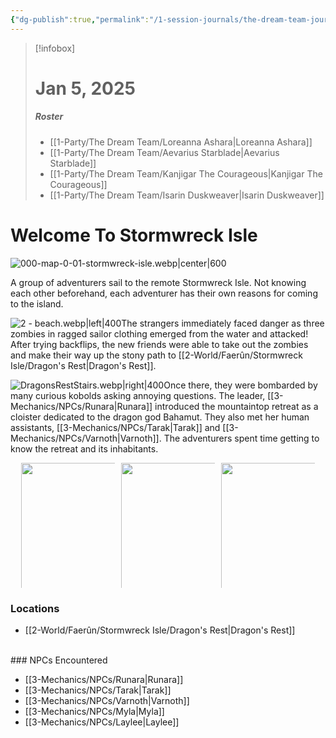 ```yaml
---
{"dg-publish":true,"permalink":"/1-session-journals/the-dream-team-journal/session-01/","tags":["journal"],"created":"2025-03-17T14:02:51.188-04:00","updated":"2025-03-25T22:53:37.280-04:00"}
---
```


>[!infobox]
># Jan 5, 2025
>##### Roster
>- [[1-Party/The Dream Team/Loreanna Ashara\|Loreanna Ashara]]
>- [[1-Party/The Dream Team/Aevarius Starblade\|Aevarius Starblade]]
>- [[1-Party/The Dream Team/Kanjigar The Courageous\|Kanjigar The Courageous]]
>- [[1-Party/The Dream Team/Isarin Duskweaver\|Isarin Duskweaver]]
# Welcome To Stormwreck Isle

![000-map-0-01-stormwreck-isle.webp|center|600](/img/user/3-Mechanics/CLI/adventures/dragons-of-stormwreck-isle/img/000-map-0-01-stormwreck-isle.webp)

A group of adventurers sail to the remote Stormwreck Isle. Not knowing each other beforehand, each adventurer has their own reasons for coming to the island.

![2 - beach.webp|left|400](/img/user/z_Assets/2%20-%20beach.webp)The strangers immediately faced danger as three zombies in ragged sailor clothing emerged from the water and attacked! After trying backflips, the new friends were able to take out the zombies and make their way up the stony path to [[2-World/Faerûn/Stormwreck Isle/Dragon's Rest\|Dragon's Rest]].

![DragonsRestStairs.webp|right|400](/img/user/z_Assets/DragonsRestStairs.webp)Once there, they were bombarded by many curious kobolds asking annoying questions. The leader, [[3-Mechanics/NPCs/Runara\|Runara]] introduced the mountaintop retreat as a cloister dedicated to the dragon god Bahamut. They also met her human assistants, [[3-Mechanics/NPCs/Tarak\|Tarak]] and [[3-Mechanics/NPCs/Varnoth\|Varnoth]]. The adventurers spent time getting to know the retreat and its inhabitants.
<br>
<div style="display: flex; justify-content: center; align-items: center; gap: 10px;">
  <div style="width: 150px; height: 200px; overflow: hidden;">
    <img src="z_Assets/Tarak.webp" style="object-fit: cover; object-position: center; width: 300px; height: 300px;">
  </div>
  <div style="width: 150px; height: 200px; overflow: hidden;">
    <img src="z_Assets/Runara.webp" style="object-fit: cover; object-position: center; width: 300px; height: 300px;">
  </div>
  <div style="width: 150px; height: 200px; overflow: hidden;">
    <img src="z_Assets/Varnoth.webp" style="object-fit: cover; object-position: center; width: 300px; height: 300px;">
  </div>
</div>

### Locations

- [[2-World/Faerûn/Stormwreck Isle/Dragon's Rest\|Dragon's Rest]]
<br>
### NPCs Encountered

- [[3-Mechanics/NPCs/Runara\|Runara]]
- [[3-Mechanics/NPCs/Tarak\|Tarak]]
- [[3-Mechanics/NPCs/Varnoth\|Varnoth]]
- [[3-Mechanics/NPCs/Myla\|Myla]]
- [[3-Mechanics/NPCs/Laylee\|Laylee]]

